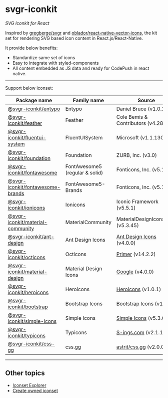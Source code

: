 # svgr-iconkit
_SVG Iconkit for React_


Inspired by [gregberge/svgr](https://github.com/gregberge/svgr) and [oblador/react-native-vector-icons](https://github.com/oblador/react-native-vector-icons), the kit set for rendering SVG based icon content in React.js/React-Native.

It provide below benefits:
- Standardize same set of icons
- Easy to integrate with styled-components
- All content embedded as JS data and ready for CodePush in react native.


---

Support below iconset:


| Package name | Family name | Source | 
| --- | --- | --- | 
| [@svgr-iconkit/entypo](/packages/ext-entypo) | Entypo | Daniel Bruce (v1.0.1) |
| [@svgr-iconkit/feather](/packages/ext-feather) | Feather | Cole Bemis & Contributors (v4.28.0) |
| [@svgr-iconkit/fluentui-system](/packages/ext-fluentui-system) | FluentUISystem | Microsoft (v1.1.130) |
| [@svgr-iconkit/foundation](/packages/ext-foundation) | Foundation | ZURB, Inc. (v3.0) |
| [@svgr-iconkit/fontawesome](/packages/ext-fontawesome) | FontAwesome5 (regular & solid) | Fonticons, Inc. (v5.13.0) |
| [@svgr-iconkit/fontawesome-brands](/packages/ext-fontawesome-brands) | FontAwesome5-Brands | Fonticons, Inc. (v5.13.0) |
| [@svgr-iconkit/ionicons](/packages/ext-ionicons) | Ionicons | Iconic Framework (v5.5.1) |
| [@svgr-iconkit/material-community](/packages/ext-material-community) | MaterialCommunity | MaterialDesignIcons.com (v5.3.45) |
| [@svgr-iconkit/ant-design](/packages/ext-ant-design) | Ant Design Icons | [Ant Design Icons](https://github.com/ant-design/ant-design-icons) (v4.0.0) |
| [@svgr-iconkit/octicons](/packages/ext-octicons) | Octicons | [Primer](https://github.com/primer/octicons) (v14.2.2) |
| [@svgr-iconkit/material-design](/packages/ext-material-design) | Material Design Icons | [Google](https://github.com/google/material-design-icons) (v4.0.0) |
| [@svgr-iconkit/heroicons](/packages/ext-heroicons) | Heroicons | [Heroicons](https://github.com/tailwindlabs/heroicons/) (v1.0.1) |
| [@svgr-iconkit/bootstrap](/packages/ext-bootstrap) | Bootstrap Icons | [Bootstrap Icons](https://github.com/twbs/icons) (v1.5.0) |
| [@svgr-iconkit/simple-icons](/packages/ext-simple-icons) | Simple Icons | [Simple Icons](https://github.com/simple-icons/simple-icons) (v5.3.0) |
| [@svgr-iconkit/typicons](/packages/ext-typicons) | Typicons | [S-ings.com](https://www.s-ings.com/typicons/) (v2.1.1) |
| [@svgr-iconkit/css-gg](/packages/ext-css-gg) | css.gg | [astrit/css.gg](https://github.com/astrit/css.gg) (v2.0.0) |




---
## Other topics

- [Iconset Explorer](https://svgr-iconkit.dev/explorer/)
- [Create owned iconset](/docs/CreateOwnedIconset.md)

